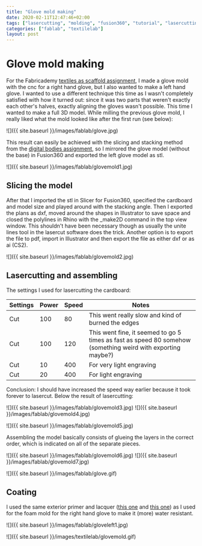 ```yaml
---
title: "Glove mold making"
date: 2020-02-11T12:47:46+02:00
tags: ["lasercutting", "molding", "fusion360", "tutorial", "lasercutting"]
categories: ["fablab", "textilelab"]
layout: post
---
```


# Glove mold making
For the Fabricademy [textiles as scaffold assignment](https://v0ss3n.github.io/documentation/textilelab/fabricademy/2019/11/19/textiles-as-scaffold.html), I made a glove mold with the cnc for a right hand glove, but I also wanted to make a left hand glove. I wanted to use a different technique this time as I wasn't completely satisfied with how it turned out: since it was two parts that weren't exactly each other's halves, exactly aligning the gloves wasn't possible. This time I wanted to make a full 3D model. While milling the previous glove mold, I really liked what the mold looked like after the first run (see below):

![]({{ site.baseurl }}/images/fablab/glove.jpg)

This result can easily be achieved with the slicing and stacking method from the [digital bodies assignment](https://v0ss3n.github.io/documentation/textilelab/fabricademy/2019/10/01/digital-bodies.html), so I mirrored the glove model (without the base) in Fusion360 and exported the left glove model as stl. 

![]({{ site.baseurl }}/images/fablab/glovemold1.jpg)

## Slicing the model
After that I imported the stl in Slicer for Fusion360, specified the cardboard and model size and played around with the stacking angle. Then I exported the plans as dxf, moved around the shapes in Illustrator to save space and closed the polylines in Rhino with the _make2D command in the top view window. This shouldn't have been necessary though as usually the unite lines tool in the lasercut software does the trick. Another option is to export the file to pdf, import in Illustrator and then export the file as either dxf or as ai (CS2). 

![]({{ site.baseurl }}/images/fablab/glovemold2.jpg)

## Lasercutting and assembling
The settings I used for lasercutting the cardboard:

Settings | Power | Speed | Notes
--- | --- | --- | ---
Cut | 100 | 80 | This went really slow and kind of burned the edges
Cut | 100 | 120 | This went fine, it seemed to go 5 times as fast as speed 80 somehow (something weird with exporting maybe?)
Cut | 10 | 400 | For very light engraving
Cut | 20 | 400 | For light engraving

Conclusion: I should have increased the speed way earlier because it took forever to lasercut. Below the result of lasercutting:

<div markdown="1" class="row-2">
![]({{ site.baseurl }}/images/fablab/glovemold3.jpg)
![]({{ site.baseurl }}/images/fablab/glovemold4.jpg)
</div>

![]({{ site.baseurl }}/images/fablab/glovemold5.jpg)

Assembling the model basically consists of glueing the layers in the correct order, which is indicated on all of the separate pieces. 

<div markdown="1" class="row-2">
![]({{ site.baseurl }}/images/fablab/glovemold6.jpg)
![]({{ site.baseurl }}/images/fablab/glovemold7.jpg)
</div>

![]({{ site.baseurl }}/images/fablab/glove.gif)

## Coating
I used the same exterior primer and lacquer ([this one](https://www.gamma.nl/assortiment/gamma-titan-buitenlak-grondverf-750-ml-grijs/p/B108890) and [this one](https://www.gamma.nl/assortiment/gamma-titan-buitenlak-zijdeglans-750-ml-loodgrijs/p/B108844)) as I used for the foam mold for the right hand glove to make it (more) water resistant.

![]({{ site.baseurl }}/images/fablab/gloveleft1.jpg)

![]({{ site.baseurl }}/images/textilelab/glovemold.gif)
